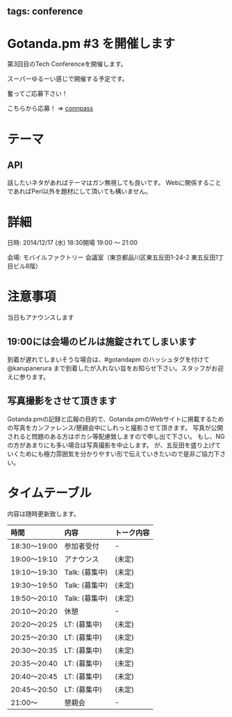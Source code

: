 tags: conference
---
# Gotanda.pm #3 を開催します

第3回目のTech Conferenceを開催します。

スーパーゆるーい感じで開催する予定です。

奮ってご応募下さい！

こちらから応募！ => [connpass](http://gotanda-pm.connpass.com/event/10499/)

# テーマ

## API

話したいネタがあればテーマはガン無視しても良いです。
Webに関係することであればPerl以外を題材にして頂いても構いません。

# 詳細

日時: 2014/12/17 (水) 18:30開場 19:00 〜 21:00

会場: モバイルファクトリー 会議室（東京都品川区東五反田1-24-2 東五反田1丁目ビル8階）

# 注意事項

当日もアナウンスします

## 19:00には会場のビルは施錠されてしまいます

到着が遅れてしまいそうな場合は、#gotandapm のハッシュタグを付けて @karupanerura まで到着したが入れない旨をお知らせ下さい。スタッフがお迎えに参ります。

## 写真撮影をさせて頂きます

Gotanda.pmの記録と広報の目的で、Gotanda.pmのWebサイトに掲載するための写真をカンファレンス/懇親会中にしれっと撮影させて頂きます。
写真が公開されると問題のある方はボカシ等配慮致しますので申し出て下さい。
もし、NGの方があまりにも多い場合は写真撮影を中止します。
が、五反田を盛り上げていくためにも極力雰囲気を分かりやすい形で伝えていきたいので是非ご協力下さい。

# タイムテーブル

内容は随時更新致します。

| 時間         | 内容                 | トーク内容                                     |
|:-------------|:---------------------|:-----------------------------------------------|
| 18:30〜19:00 | 参加者受付           | -                                              |
| 19:00〜19:10 | アナウンス           | (未定)                                         |
| 19:10〜19:30 | Talk: (募集中)       | (未定)                                         |
| 19:30〜19:50 | Talk: (募集中)       | (未定)                                         |
| 19:50〜20:10 | Talk: (募集中)       | (未定)                                         |
| 20:10〜20:20 | 休憩                 | -                                              |
| 20:20〜20:25 | LT: (募集中)         | (未定)                                         |
| 20:25〜20:30 | LT: (募集中)         | (未定)                                         |
| 20:30〜20:35 | LT: (募集中)         | (未定)                                         |
| 20:35〜20:40 | LT: (募集中)         | (未定)                                         |
| 20:40〜20:45 | LT: (募集中)         | (未定)                                         |
| 20:45〜20:50 | LT: (募集中)         | (未定)                                         |
| 21:00〜      | 懇親会               | -                                              |
